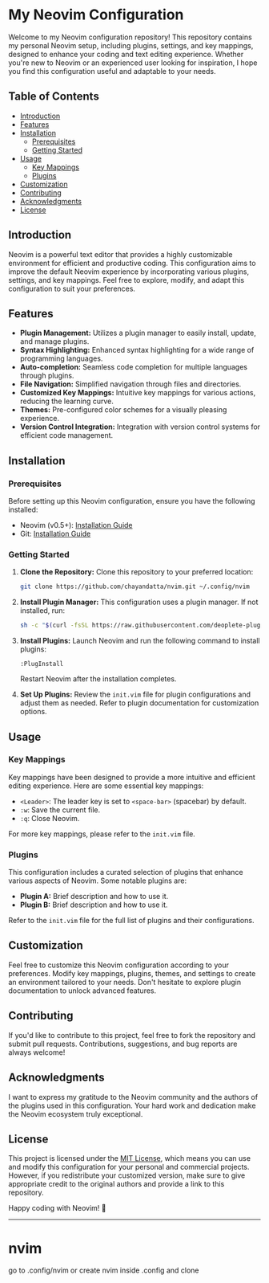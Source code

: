 # My Neovim Configuration

Welcome to my Neovim configuration repository! This repository contains my personal Neovim setup, including plugins, settings, and key mappings, designed to enhance your coding and text editing experience. Whether you're new to Neovim or an experienced user looking for inspiration, I hope you find this configuration useful and adaptable to your needs.

## Table of Contents

- [Introduction](#introduction)
- [Features](#features)
- [Installation](#installation)
  - [Prerequisites](#prerequisites)
  - [Getting Started](#getting-started)
- [Usage](#usage)
  - [Key Mappings](#key-mappings)
  - [Plugins](#plugins)
- [Customization](#customization)
- [Contributing](#contributing)
- [Acknowledgments](#acknowledgments)
- [License](#license)

## Introduction

Neovim is a powerful text editor that provides a highly customizable environment for efficient and productive coding. This configuration aims to improve the default Neovim experience by incorporating various plugins, settings, and key mappings. Feel free to explore, modify, and adapt this configuration to suit your preferences.

## Features

- **Plugin Management:** Utilizes a plugin manager to easily install, update, and manage plugins.
- **Syntax Highlighting:** Enhanced syntax highlighting for a wide range of programming languages.
- **Auto-completion:** Seamless code completion for multiple languages through plugins.
- **File Navigation:** Simplified navigation through files and directories.
- **Customized Key Mappings:** Intuitive key mappings for various actions, reducing the learning curve.
- **Themes:** Pre-configured color schemes for a visually pleasing experience.
- **Version Control Integration:** Integration with version control systems for efficient code management.

## Installation

### Prerequisites

Before setting up this Neovim configuration, ensure you have the following installed:

- Neovim (v0.5+): [Installation Guide](https://github.com/neovim/neovim/wiki/Installing-Neovim)
- Git: [Installation Guide](https://git-scm.com/book/en/v2/Getting-Started-Installing-Git)

### Getting Started

1. **Clone the Repository:** Clone this repository to your preferred location:

   ```bash
   git clone https://github.com/chayandatta/nvim.git ~/.config/nvim
   ```

2. **Install Plugin Manager:** This configuration uses a plugin manager. If not installed, run:

   ```bash
   sh -c "$(curl -fsSL https://raw.githubusercontent.com/deoplete-plugins/deoplete.nvim/master/bin/installer.sh)"
   ```

3. **Install Plugins:** Launch Neovim and run the following command to install plugins:

   ```vim
   :PlugInstall
   ```

   Restart Neovim after the installation completes.

4. **Set Up Plugins:** Review the `init.vim` file for plugin configurations and adjust them as needed. Refer to plugin documentation for customization options.

## Usage

### Key Mappings

Key mappings have been designed to provide a more intuitive and efficient editing experience. Here are some essential key mappings:

- `<Leader>`: The leader key is set to `<space-bar>` (spacebar) by default.
- `:w`: Save the current file.
- `:q`: Close Neovim.

For more key mappings, please refer to the `init.vim` file.

### Plugins

This configuration includes a curated selection of plugins that enhance various aspects of Neovim. Some notable plugins are:

- **Plugin A:** Brief description and how to use it.
- **Plugin B:** Brief description and how to use it.

Refer to the `init.vim` file for the full list of plugins and their configurations.

## Customization

Feel free to customize this Neovim configuration according to your preferences. Modify key mappings, plugins, themes, and settings to create an environment tailored to your needs. Don't hesitate to explore plugin documentation to unlock advanced features.

## Contributing

If you'd like to contribute to this project, feel free to fork the repository and submit pull requests. Contributions, suggestions, and bug reports are always welcome!

## Acknowledgments

I want to express my gratitude to the Neovim community and the authors of the plugins used in this configuration. Your hard work and dedication make the Neovim ecosystem truly exceptional.

## License

This project is licensed under the [MIT License](LICENSE), which means you can use and modify this configuration for your personal and commercial projects. However, if you redistribute your customized version, make sure to give appropriate credit to the original authors and provide a link to this repository.

Happy coding with Neovim! 🚀

---

# nvim
go to .config/nvim or create nvim inside .config and clone

